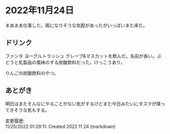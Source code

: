 # 2022年11月24日

まあまあ仕事した。暇になりそうな気配があったがいっぱいまた来た。

## ドリンク

ファンタ ヨーグルトラッシュ グレープ&マスカットを飲んだ。名前が長い。ぶどうと乳製品の風味のする炭酸飲料だった。けっこうあり。

りんごの炭酸飲料のやつ。

## あとがき

明日はまたそんなにやることがない気がするけどまた今日みたいにタスクが降ってきそうな気もする。

変更履歴:  
11/25/2022 01:29:11: Created 2022 11 24 (markdown)  

